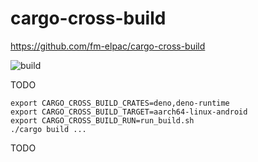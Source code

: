 # cargo-cross-build

<https://github.com/fm-elpac/cargo-cross-build>

![build](https://github.com/fm-elpac/cargo-cross-build/actions/workflows/build.yml/badge.svg)

TODO

```
export CARGO_CROSS_BUILD_CRATES=deno,deno-runtime
export CARGO_CROSS_BUILD_TARGET=aarch64-linux-android
export CARGO_CROSS_BUILD_RUN=run_build.sh
./cargo build ...
```

TODO
